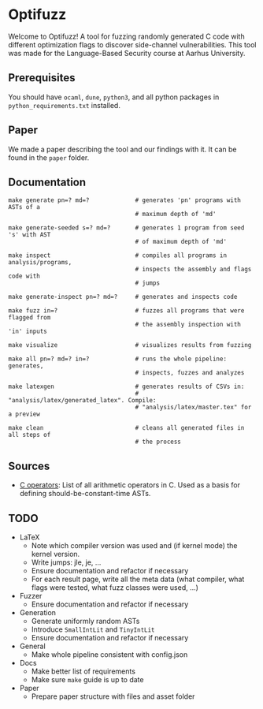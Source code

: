 # Optifuzz
Welcome to Optifuzz! A tool for fuzzing randomly generated C code with different optimization flags to discover side-channel vulnerabilities. This tool was made for the Language-Based Security course at Aarhus University.

## Prerequisites
You should have `ocaml`, `dune`, `python3`, and all python packages in `python_requirements.txt` installed.

## Paper
We made a paper describing the tool and our findings with it. It can be found in the `paper` folder.

## Documentation
```
make generate pn=? md=?             # generates 'pn' programs with ASTs of a 
                                    # maximum depth of 'md'

make generate-seeded s=? md=?       # generates 1 program from seed 's' with AST
                                    # of maximum depth of 'md'

make inspect                        # compiles all programs in analysis/programs, 
                                    # inspects the assembly and flags code with 
                                    # jumps

make generate-inspect pn=? md=?     # generates and inspects code

make fuzz in=?                      # fuzzes all programs that were flagged from
                                    # the assembly inspection with 'in' inputs

make visualize                      # visualizes results from fuzzing

make all pn=? md=? in=?             # runs the whole pipeline: generates, 
                                    # inspects, fuzzes and analyzes

make latexgen                       # generates results of CSVs in: 
                                    # "analysis/latex/generated_latex". Compile: 
                                    # "analysis/latex/master.tex" for a preview

make clean                          # cleans all generated files in all steps of
                                    # the process
```

## Sources
- [C operators](https://devdocs.io/c/language/operator_arithmetic): List of all arithmetic operators in C. Used as a basis for defining should-be-constant-time ASTs.

## TODO
- LaTeX
  - Note which compiler version was used and (if kernel mode) the kernel version.
  - Write jumps: jle, je, ...
  - Ensure documentation and refactor if necessary
  - For each result page, write all the meta data (what compiler, what flags were tested, what fuzz classes were used, ...)
- Fuzzer
  - Ensure documentation and refactor if necessary
- Generation
  - Generate uniformly random ASTs
  - Introduce `SmallIntLit` and `TinyIntLit`
  - Ensure documentation and refactor if necessary
- General
  - Make whole pipeline consistent with config.json
- Docs 
  - Make better list of requirements
  - Make sure `make` guide is up to date
- Paper
  - Prepare paper structure with files and asset folder
